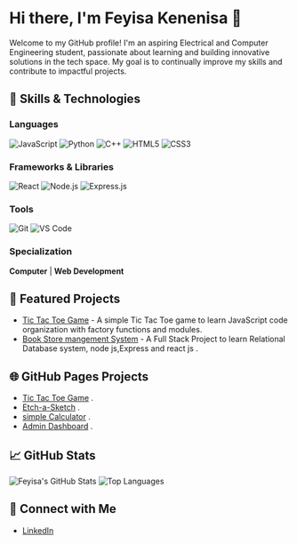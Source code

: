 # Hi there, I'm Feyisa Kenenisa 👋

Welcome to my GitHub profile! I'm an aspiring Electrical and Computer Engineering student, passionate about learning and building innovative solutions in the tech space. 
My goal is to continually improve my skills and contribute to impactful projects.

## 🚀 Skills & Technologies

### Languages
![JavaScript](https://img.shields.io/badge/JavaScript-ES6+-F7DF1E?style=flat&logo=javascript&logoColor=black)
![Python](https://img.shields.io/badge/Python-3.x-3776AB?style=flat&logo=python&logoColor=white)
![C++](https://img.shields.io/badge/C++-00599C?style=flat&logo=cplusplus&logoColor=white)
![HTML5](https://img.shields.io/badge/HTML5-E34F26?style=flat&logo=html5&logoColor=white)
![CSS3](https://img.shields.io/badge/CSS3-1572B6?style=flat&logo=css3&logoColor=white)

### Frameworks & Libraries
![React](https://img.shields.io/badge/React-20232A?style=flat&logo=react&logoColor=61DAFB)
![Node.js](https://img.shields.io/badge/Node.js-43853D?style=flat&logo=nodedotjs&logoColor=white)
![Express.js](https://img.shields.io/badge/Express.js-404D59?style=flat&logo=express&logoColor=white)


### Tools
![Git](https://img.shields.io/badge/Git-F05032?style=flat&logo=git&logoColor=white)
![VS Code](https://img.shields.io/badge/VS%20Code-007ACC?style=flat&logo=visualstudiocode&logoColor=white)

### Specialization
**Computer** | **Web Development**

## 🌟 Featured Projects
- [Tic Tac Toe Game](https://github.com/afeyisa/tic-tac-toe) - A simple Tic Tac Toe game to learn JavaScript code organization with factory functions and modules.
- [Book Store mangement System](https://github.com/afeyisa/aait-db-project) - A Full Stack Project to learn Relational Database system, node js,Express and react js .
  
## 🌐 GitHub Pages Projects
- [Tic Tac Toe Game](https://afeyisa.github.io/tic-tac-toe) .
- [Etch-a-Sketch](https://afeyisa.github.io/-Etch-a-Sketch/) .
- [simple Calculator](https://afeyisa.github.io/Calculator/) .
- [Admin Dashboard](https://afeyisa.github.io/admin-dashboard/) .


## 📈 GitHub Stats
![Feyisa's GitHub Stats](https://github-readme-stats.vercel.app/api?username=afeyisa&show_icons=true&theme=radical)
![Top Languages](https://github-readme-stats.vercel.app/api/top-langs/?username=afeyisa&layout=compact&theme=radical)



## 🔗 Connect with Me
- [LinkedIn](https://www.linkedin.com/in/feyisa-kenenisa-91773918a/)



<!--
**afeyisa/afeyisa** is a ✨ _special_ ✨ repository because its `README.md` (this file) appears on your GitHub profile.

Here are some ideas to get you started:

- 🔭 I’m currently working on ...
- 🌱 I’m currently learning ...
- 👯 I’m looking to collaborate on ...
- 🤔 I’m looking for help with ...
- 💬 Ask me about ...
- 📫 How to reach me: ...
- 😄 Pronouns: ...
- ⚡ Fun fact: ...
-->
